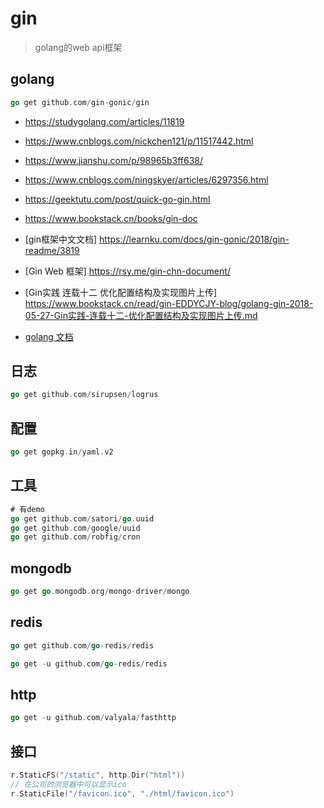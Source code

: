 # gin
> golang的web api框架

## golang

```go
go get github.com/gin-gonic/gin
```

- https://studygolang.com/articles/11819

- https://www.cnblogs.com/nickchen121/p/11517442.html

- https://www.jianshu.com/p/98965b3ff638/

- https://www.cnblogs.com/ningskyer/articles/6297356.html
- https://geektutu.com/post/quick-go-gin.html
- https://www.bookstack.cn/books/gin-doc

- [gin框架中文文档] https://learnku.com/docs/gin-gonic/2018/gin-readme/3819
- [Gin Web 框架] https://rsy.me/gin-chn-document/
- [Gin实践 连载十二 优化配置结构及实现图片上传] https://www.bookstack.cn/read/gin-EDDYCJY-blog/golang-gin-2018-05-27-Gin实践-连载十二-优化配置结构及实现图片上传.md
- [golang 文档](https://www.kancloud.cn/uvohp5na133/golang/934170)

## 日志
```go
go get github.com/sirupsen/logrus
```
## 配置
```go
go get gopkg.in/yaml.v2
```

## 工具
```go
# 有demo
go get github.com/satori/go.uuid
go get github.com/google/uuid
go get github.com/robfig/cron
```

## mongodb
```go
go get go.mongodb.org/mongo-driver/mongo
```
## redis
```go
go get github.com/go-redis/redis

go get -u github.com/go-redis/redis
```
## http
```go
go get -u github.com/valyala/fasthttp
```

## 接口
```go
r.StaticFS("/static", http.Dir("html"))
// 在公司的浏览器中可以显示ico
r.StaticFile("/favicon.ico", "./html/favicon.ico")
```

